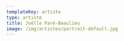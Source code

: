 ```yaml
---
templateKey: artiste
type: artiste
title: Joëlle Paré-Beaulieu
image: /img/artistes/portrait-default.jpg
---
```

